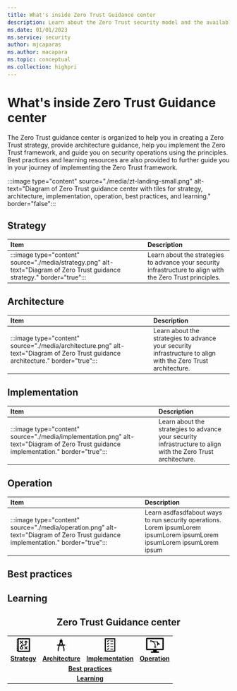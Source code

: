 ```yaml
---
title: What's inside Zero Trust Guidance center
description: Learn about the Zero Trust security model and the available resources  
ms.date: 01/01/2023
ms.service: security
author: mjcaparas
ms.author: macapara
ms.topic: conceptual
ms.collection: highpri
---
```


# What's inside Zero Trust Guidance center

The Zero Trust guidance center is organized to help you in creating a Zero Trust strategy, provide architecture guidance, help you implement the Zero Trust framework, and guide you on security operations using the principles. Best practices and learning resources are also provided to further guide you in your journey of implementing the Zero Trust framework. 
	

	
:::image type="content" source="./media/zt-landing-small.png" alt-text="Diagram of Zero Trust guidance center with tiles for strategy, architecture, implementation, operation, best practices, and learning." border="false":::


## Strategy


Item | Description
:---|:---
:::image type="content" source="./media/strategy.png" alt-text="Diagram of Zero Trust guidance strategy." border="true"::: | Learn about the strategies to advance your security infrastructure to align with the Zero Trust principles. 


## Architecture

Item | Description
:---|:---
:::image type="content" source="./media/architecture.png" alt-text="Diagram of Zero Trust guidance architecture." border="true"::: | Learn about the strategies to advance your security infrastructure to align with the Zero Trust architecture. 


## Implementation




Item | Description
:---|:---
:::image type="content" source="./media/implementation.png" alt-text="Diagram of Zero Trust guidance implementation." border="true"::: | Learn about the strategies to advance your security infrastructure to align with the Zero Trust architecture.

## Operation


Item | Description
:---|:---
:::image type="content" source="./media/operation.png" alt-text="Diagram of Zero Trust guidance implementation." border="true"::: | Learn asdfasdfabout ways to run security operations. Lorem ipsumLorem ipsumLorem ipsumLorem ipsumLorem ipsumLorem ipsum


## Best practices





## Learning



<center><h2>Zero Trust Guidance center</center></h2>
<table>
<tr>
<td><a href="#strategy"><center><img src="media/strategy-icons.png" alt="Strategy"> <br><b> Strategy</b></center></a></td>
<td><a href="#architecture"><center><img src="media/archi-icons.png" alt="architecture"><br><b>Architecture</b></center></a></td>
<td><center><a href="#implementation"><img src="media/implementation-icons.png" alt="implementation"><br> <b>Implementation</b></a></center></td>
<td><center><a href="#operation"><img src="media/operation-icons.png" alt="Operation"><br> <b>Operation</b></a></center></td>
</tr>
<tr>
<td colspan="7">
<a href="#best-practices"><center><b>Best practices</a></b></center></td>
</tr>
<tr>
<td colspan="7"><a href="#learning"><center><b>Learning</a></center></b></td>
</tr>
</table>
<br>


